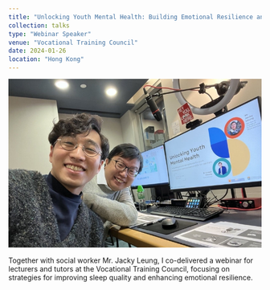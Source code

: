 ```yaml
---
title: "Unlocking Youth Mental Health: Building Emotional Resilience and Strengthening Communication Skills for Teachers"
collection: talks
type: "Webinar Speaker"
venue: "Vocational Training Council"
date: 2024-01-26
location: "Hong Kong"
---
```

<img src="/images/talks/Talk_20240126.jpg" alt="Jacky and I preparing for the talk to start" style="max-width: 100%; height: auto" />

Together with social worker Mr. Jacky Leung, I co-delivered a webinar for lecturers and tutors at the Vocational Training Council, focusing on strategies for improving sleep quality and enhancing emotional resilience.

